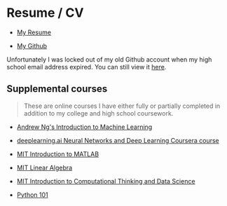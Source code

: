 # Resume / CV


  - [My Resume](/assets/IanSulleyResume_08_2021.pdf)

  - [My Github](https://github.com/sulleyi)

Unfortunately I was locked out of my old Github account when my high school email address expired. You can still view it [here](https://github.com/isulley77?tab=repositories).

## Supplemental courses
>These are online courses I have either fully or partially completed in addition to my college and high school coursework.

- [Andrew Ng's Introduction to Machine Learning](https://www.coursera.org/learn/machine-learning)

- [deeplearning.ai Neural Networks and Deep Learning Coursera course](https://www.coursera.org/learn/neural-networks-deep-learning/home/welcome)

- [MIT Introduction to MATLAB](https://ocw.mit.edu/courses/mathematics/18-s997-introduction-to-matlab-programming-fall-2011/index.htm)

- [MIT Linear Algebra](https://ocw.mit.edu/courses/mathematics/18-06sc-linear-algebra-fall-2011/)

- [MIT Introduction to Computational Thinking and Data Science](https://ocw.mit.edu/courses/electrical-engineering-and-computer-science/6-0002-introduction-to-computational-thinking-and-data-science-fall-2016/)

- [Python 101](http://www.davekuhlman.org/python_101.html)
